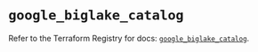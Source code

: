 # `google_biglake_catalog`

Refer to the Terraform Registry for docs: [`google_biglake_catalog`](https://registry.terraform.io/providers/hashicorp/google/6.26.0/docs/resources/biglake_catalog).
